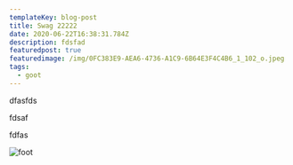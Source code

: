 ```yaml
---
templateKey: blog-post
title: Swag 22222
date: 2020-06-22T16:38:31.784Z
description: fdsfad
featuredpost: true
featuredimage: /img/0FC383E9-AEA6-4736-A1C9-6B64E3F4C4B6_1_102_o.jpeg
tags:
  - goot
---
```

dfasfds 



fdsaf 

fdfas 

![foot](/img/03C15D30-D0A9-4C38-8BED-9A0002978E63_1_105_c.jpeg "shoe")
